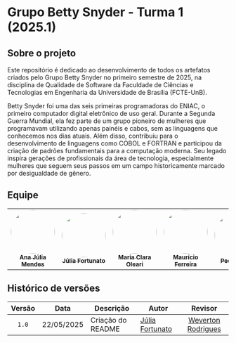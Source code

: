 # Grupo Betty Snyder - Turma 1 (2025.1)

## Sobre o projeto

Este repositório é dedicado ao desenvolvimento de todos os artefatos criados pelo Grupo Betty Snyder no primeiro semestre de 2025, na disciplina de Qualidade de Software da Faculdade de Ciências e Tecnologias em Engenharia da Universidade de Brasília (FCTE-UnB).

Betty Snyder foi uma das seis primeiras programadoras do ENIAC, o primeiro computador digital eletrônico de uso geral. Durante a Segunda Guerra Mundial, ela fez parte de um grupo pioneiro de mulheres que programavam utilizando apenas painéis e cabos, sem as linguagens que conhecemos nos dias atuais. Além disso, contribuiu para o desenvolvimento de linguagens como COBOL e FORTRAN e participou da criação de padrões fundamentais para a computação moderna. Seu legado inspira gerações de profissionais da área de tecnologia, especialmente mulheres que seguem seus passos em um campo historicamente marcado por desigualdade de gênero.

## Equipe

<table>
  <tr>
    <td align="center">
      <a href="http://github.com/ailujana">
        <img src="http://github.com/ailujana.png" width="100" height="100" style="border-radius: 50%; object-fit: cover;" alt=""/>
        <br /><sub><b>Ana Júlia Mendes</b></sub>
      </a>
    </td>
    <td align="center">
      <a href="http://github.com/julia-fortunato">
        <img src="http://github.com/julia-fortunato.png" width="100" height="100" style="border-radius: 50%; object-fit: cover;" alt=""/>
        <br /><sub><b>Júlia Fortunato</b></sub>
      </a>
    </td>
    <td align="center">
      <a href="http://github.com/Oleari19">
        <img src="http://github.com/Oleari19.png" width="100" height="100" style="border-radius: 50%; object-fit: cover;" alt=""/>
        <br /><sub><b>Maria Clara Oleari</b></sub>
      </a>
    </td>
    <td align="center">
      <a href="https://github.com/mauricio-araujoo">
        <img src="https://github.com/mauricio-araujoo.png" width="100" height="100" style="border-radius: 50%; object-fit: cover;" alt=""/>
        <br /><sub><b>Maurício Ferreira</b></sub>
      </a>
    </td>
    <td align="center">
      <a href="http://github.com/PedroLock">
        <img src="http://github.com/PedroLock.png" width="100" height="100" style="border-radius: 50%; object-fit: cover;" alt=""/>
        <br /><sub><b>Pedro Lock</b></sub>
      </a>
    </td>
    <td align="center">
      <a href="http://github.com/vevetin">
        <img src="http://github.com/vevetin.png" width="100" height="100" style="border-radius: 50%; object-fit: cover;" alt=""/>
        <br /><sub><b>Weverton Rodrigues</b></sub>
      </a>
    </td>
  </tr>
</table>


## Histórico de versões

|Versão|Data|Descrição|Autor|Revisor|
|:----:|----|---------|-----|:-------:|
|`1.0`|22/05/2025|Criação do README|[Júlia Fortunato](https://github.com/julia-fortunato)|[Weverton Rodrigues](https://github.com/vevetin)|